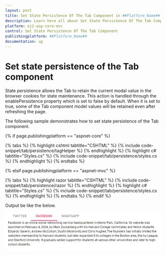 ```yaml
---
layout: post
title: Set State Persistence Of The Tab Component in ##Platform_Name## Tab Component
description: Learn here all about Set State Persistence Of The Tab Component in Syncfusion ##Platform_Name## Tab component of Syncfusion Essential JS 2 and more.
platform: ej2-asp-core-mvc
control: Set State Persistence Of The Tab Component
publishingplatform: ##Platform_Name##
documentation: ug
---
```



# Set state persistence of the Tab component

State persistence allows the Tab to retain the current modal value in the browser cookies for state maintenance. This action is handled through the enablePersistence property which is set to false by default.
When it is set to true, some of the Tab component model values will be retained even after refreshing the page.

The following sample demonstrates how to set state persistence of the Tab component.

{% if page.publishingplatform == "aspnet-core" %}

{% tabs %}
{% highlight cshtml tabtitle="CSHTML" %}
{% include code-snippet/tab/persistence/tagHelper %}
{% endhighlight %}
{% highlight c# tabtitle="Styles.cs" %}
{% include code-snippet/tab/persistence/styles.cs %}
{% endhighlight %}
{% endtabs %}

{% elsif page.publishingplatform == "aspnet-mvc" %}

{% tabs %}
{% highlight razor tabtitle="CSHTML" %}
{% include code-snippet/tab/persistence/razor %}
{% endhighlight %}
{% highlight c# tabtitle="Styles.cs" %}
{% include code-snippet/tab/persistence/styles.cs %}
{% endhighlight %}
{% endtabs %}
{% endif %}



Output be like the below.

![State Persistence](../images/persistence.PNG)